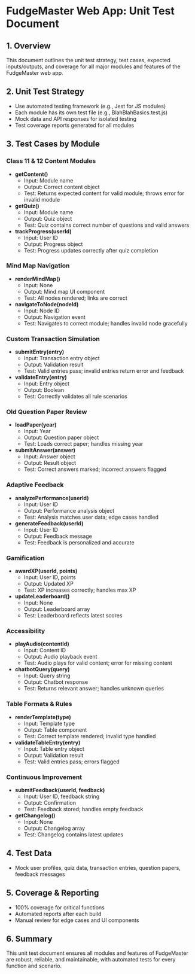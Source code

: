 # FudgeMaster Web App: Unit Test Document

## 1. Overview
This document outlines the unit test strategy, test cases, expected inputs/outputs, and coverage for all major modules and features of the FudgeMaster web app.

## 2. Unit Test Strategy
- Use automated testing framework (e.g., Jest for JS modules)
- Each module has its own test file (e.g., BlahBlahBasics.test.js)
- Mock data and API responses for isolated testing
- Test coverage reports generated for all modules

## 3. Test Cases by Module

### Class 11 & 12 Content Modules
- **getContent()**
  - Input: Module name
  - Output: Correct content object
  - Test: Returns expected content for valid module; throws error for invalid module
- **getQuiz()**
  - Input: Module name
  - Output: Quiz object
  - Test: Quiz contains correct number of questions and valid answers
- **trackProgress(userId)**
  - Input: User ID
  - Output: Progress object
  - Test: Progress updates correctly after quiz completion

### Mind Map Navigation
- **renderMindMap()**
  - Input: None
  - Output: Mind map UI component
  - Test: All nodes rendered; links are correct
- **navigateToNode(nodeId)**
  - Input: Node ID
  - Output: Navigation event
  - Test: Navigates to correct module; handles invalid node gracefully

### Custom Transaction Simulation
- **submitEntry(entry)**
  - Input: Transaction entry object
  - Output: Validation result
  - Test: Valid entries pass; invalid entries return error and feedback
- **validateEntry(entry)**
  - Input: Entry object
  - Output: Boolean
  - Test: Correctly validates all rule scenarios

### Old Question Paper Review
- **loadPaper(year)**
  - Input: Year
  - Output: Question paper object
  - Test: Loads correct paper; handles missing year
- **submitAnswer(answer)**
  - Input: Answer object
  - Output: Result object
  - Test: Correct answers marked; incorrect answers flagged

### Adaptive Feedback
- **analyzePerformance(userId)**
  - Input: User ID
  - Output: Performance analysis object
  - Test: Analysis matches user data; edge cases handled
- **generateFeedback(userId)**
  - Input: User ID
  - Output: Feedback message
  - Test: Feedback is personalized and accurate

### Gamification
- **awardXP(userId, points)**
  - Input: User ID, points
  - Output: Updated XP
  - Test: XP increases correctly; handles max XP
- **updateLeaderboard()**
  - Input: None
  - Output: Leaderboard array
  - Test: Leaderboard reflects latest scores

### Accessibility
- **playAudio(contentId)**
  - Input: Content ID
  - Output: Audio playback event
  - Test: Audio plays for valid content; error for missing content
- **chatbotQuery(query)**
  - Input: Query string
  - Output: Chatbot response
  - Test: Returns relevant answer; handles unknown queries

### Table Formats & Rules
- **renderTemplate(type)**
  - Input: Template type
  - Output: Table component
  - Test: Correct template rendered; invalid type handled
- **validateTableEntry(entry)**
  - Input: Table entry object
  - Output: Validation result
  - Test: Valid entries pass; errors flagged

### Continuous Improvement
- **submitFeedback(userId, feedback)**
  - Input: User ID, feedback string
  - Output: Confirmation
  - Test: Feedback stored; handles empty feedback
- **getChangelog()**
  - Input: None
  - Output: Changelog array
  - Test: Changelog contains latest updates

## 4. Test Data
- Mock user profiles, quiz data, transaction entries, question papers, feedback messages

## 5. Coverage & Reporting
- 100% coverage for critical functions
- Automated reports after each build
- Manual review for edge cases and UI components

## 6. Summary
This unit test document ensures all modules and features of FudgeMaster are robust, reliable, and maintainable, with automated tests for every function and scenario.

